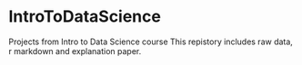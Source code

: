 # IntroToDataScience
Projects from Intro to Data Science course
This repistory includes raw data, r markdown and explanation paper.

